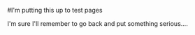 #I'm putting this up to test pages

I'm sure I'll remember to go back and put something serious....
